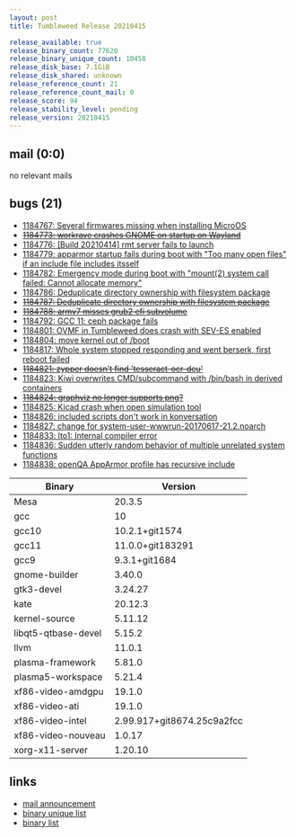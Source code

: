 ```yaml
---
layout: post
title: Tumbleweed Release 20210415

release_available: true
release_binary_count: 77620
release_binary_unique_count: 10458
release_disk_base: 7.1GiB
release_disk_shared: unknown
release_reference_count: 21
release_reference_count_mail: 0
release_score: 94
release_stability_level: pending
release_version: 20210415
---
```


## mail (0:0)

no relevant mails

## bugs (21)

<!--more-->

- [1184767: Several firmwares missing when installing MicroOS](https://bugzilla.opensuse.org/show_bug.cgi?id=1184767)
- ~~[1184773: workrave crashes GNOME on startup on Wayland](https://bugzilla.opensuse.org/show_bug.cgi?id=1184773)~~
- [1184776: \[Build 20210414\] rmt server fails to launch](https://bugzilla.opensuse.org/show_bug.cgi?id=1184776)
- [1184779: apparmor startup fails during boot with "Too many open files" if an include file includes itsself](https://bugzilla.opensuse.org/show_bug.cgi?id=1184779)
- [1184782: Emergency mode during boot with "mount(2) system call failed: Cannot allocate memory"](https://bugzilla.opensuse.org/show_bug.cgi?id=1184782)
- [1184786: Deduplicate directory ownership with filesystem package](https://bugzilla.opensuse.org/show_bug.cgi?id=1184786)
- ~~[1184787: Deduplicate directory ownership with filesystem package](https://bugzilla.opensuse.org/show_bug.cgi?id=1184787)~~
- ~~[1184788: armv7 misses grub2 efi subvolume](https://bugzilla.opensuse.org/show_bug.cgi?id=1184788)~~
- [1184792: GCC 11: ceph package fails](https://bugzilla.opensuse.org/show_bug.cgi?id=1184792)
- [1184801: OVMF in Tumbleweed does crash with SEV-ES enabled](https://bugzilla.opensuse.org/show_bug.cgi?id=1184801)
- [1184804: move kernel out of /boot](https://bugzilla.opensuse.org/show_bug.cgi?id=1184804)
- [1184817: Whole system stopped responding and went berserk, first reboot failed](https://bugzilla.opensuse.org/show_bug.cgi?id=1184817)
- ~~[1184821: zypper doesn't find 'tesseract-ocr-deu'](https://bugzilla.opensuse.org/show_bug.cgi?id=1184821)~~
- [1184823: Kiwi overwrites CMD/subcommand with /bin/bash in derived containers](https://bugzilla.opensuse.org/show_bug.cgi?id=1184823)
- ~~[1184824: graphviz no longer supports png?](https://bugzilla.opensuse.org/show_bug.cgi?id=1184824)~~
- [1184825: Kicad crash when open simulation tool](https://bugzilla.opensuse.org/show_bug.cgi?id=1184825)
- [1184826: included scripts don't work in konversation](https://bugzilla.opensuse.org/show_bug.cgi?id=1184826)
- [1184827: change for system-user-wwwrun-20170617-21.2.noarch](https://bugzilla.opensuse.org/show_bug.cgi?id=1184827)
- [1184833: lto1: Internal compiler error](https://bugzilla.opensuse.org/show_bug.cgi?id=1184833)
- [1184836: Sudden utterly random behavior of multiple unrelated system functions](https://bugzilla.opensuse.org/show_bug.cgi?id=1184836)
- [1184838: openQA AppArmor profile has recursive include](https://bugzilla.opensuse.org/show_bug.cgi?id=1184838)

Binary | Version
--- | ---
Mesa | 20.3.5
gcc | 10
gcc10 | 10.2.1+git1574
gcc11 | 11.0.0+git183291
gcc9 | 9.3.1+git1684
gnome-builder | 3.40.0
gtk3-devel | 3.24.27
kate | 20.12.3
kernel-source | 5.11.12
libqt5-qtbase-devel | 5.15.2
llvm | 11.0.1
plasma-framework | 5.81.0
plasma5-workspace | 5.21.4
xf86-video-amdgpu | 19.1.0
xf86-video-ati | 19.1.0
xf86-video-intel | 2.99.917+git8674.25c9a2fcc
xf86-video-nouveau | 1.0.17
xorg-x11-server | 1.20.10

## links

- [mail announcement](https://github.com/boombatower/tumbleweed-review/issues/10)
- [binary unique list](http://download.opensuse.org/history/20210415/rpm.unique.list)
- [binary list](http://download.opensuse.org/history/20210415/rpm.list)
